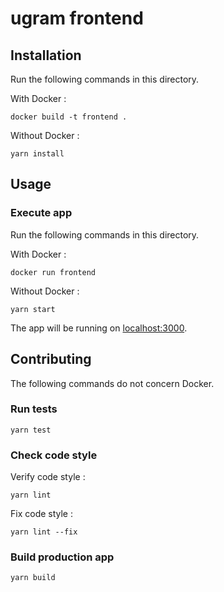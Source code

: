 # ugram frontend

## Installation

Run the following commands in this directory.

With Docker : 
```shell
docker build -t frontend .
```

Without Docker : 
```
yarn install
```

## Usage

### Execute app

Run the following commands in this directory.

With Docker :
```shell
docker run frontend
```

Without Docker :
```
yarn start
```

The app will be running on [localhost:3000](http://localhost:3000).

## Contributing

The following commands do not concern Docker.

### Run tests

```
yarn test
```

### Check code style

Verify code style : 
```
yarn lint
```

Fix code style :
```
yarn lint --fix
```

### Build production app

```
yarn build
```
